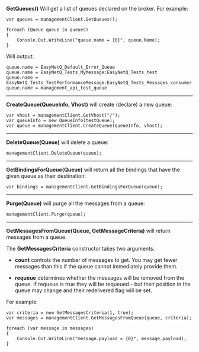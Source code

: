 **GetQueues()** Will get a list of queues declared on the broker. For example:

    var queues = managementClient.GetQueues();

    foreach (Queue queue in queues)
    {
        Console.Out.WriteLine("queue.name = {0}", queue.Name);
    }

Will output:

    queue.name = EasyNetQ_Default_Error_Queue
    queue.name = EasyNetQ_Tests_MyMessage:EasyNetQ_Tests_test
    queue.name = EasyNetQ_Tests_TestPerformanceMessage:EasyNetQ_Tests_Messages_consumer
    queue.name = management_api_test_queue

***

**CreateQueue(QueueInfo, Vhost)** will create (declare) a new queue:

    var vhost = managementClient.GetVhost("/");
    var queueInfo = new QueueInfo(testQueue);
    var queue = managementClient.CreateQueue(queueInfo, vhost);

***

**DeleteQueue(Queue)** will delete a queue:

    managementClient.DeleteQueue(queue);

***

**GetBindingsForQueue(Queue)** will return all the bindings that have the given queue as their destination:

    var bindings = managementClient.GetBindingsForQueue(queue);

***

**Purge(Queue)** will purge all the messages from a queue:

    managementClient.Purge(queue);

***

**GetMessagesFromQueue(Queue, GetMessageCriteria)** will return messages from a queue. 

The **GetMessagesCriteria** constructor takes two arguments: 

* **count** controls the number of messages to get. You may get fewer messages than this if the queue cannot immediately provide them.

* **requeue** determines whether the messages will be removed from the queue. If requeue is true they will be requeued - but their position in the queue may change and their redelivered flag will be set.

For example:

    var criteria = new GetMessagesCriteria(1, true);
    var messages = managementClient.GetMessagesFromQueue(queue, criteria);

    foreach (var message in messages)
    {
        Console.Out.WriteLine("message.payload = {0}", message.payload);
    }
